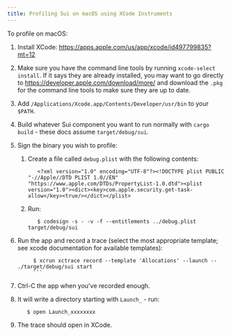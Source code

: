 ```yaml
---
title: Profiling Sui on macOS using XCode Instruments
---
```


To profile on macOS:

1. Install XCode: https://apps.apple.com/us/app/xcode/id497799835?mt=12
1. Make sure you have the command line tools by running `xcode-select install`. If it says they are already installed, you may want to go directly to https://developer.apple.com/download/more/ and download the `.pkg` for the command line tools to make sure they are up to date.
1. Add `/Applications/Xcode.app/Contents/Developer/usr/bin` to your `$PATH`.
1. Build whatever Sui component you want to run normally with `cargo build` - these docs assume `target/debug/sui`.
1. Sign the binary you wish to profile:
    1. Create a file called `debug.plist` with the following contents:
       ```shell
          <?xml version="1.0" encoding="UTF-8"?><!DOCTYPE plist PUBLIC "-//Apple//DTD PLIST 1.0//EN" "https://www.apple.com/DTDs/PropertyList-1.0.dtd"><plist version="1.0"><dict><key>com.apple.security.get-task-allow</key><true/></dict></plist>
          ```
    1. Run:
       ```shell
          $ codesign -s - -v -f --entitlements ../debug.plist target/debug/sui
          ```
1. Run the app and record a trace (select the most appropriate template; see xcode documentation for available templates):
   ```shell
        $ xcrun xctrace record --template 'Allocations' --launch -- ./target/debug/sui start
        ```

1. Ctrl-C the app when you've recorded enough.
1. It will write a directory starting with `Launch_` - run:
   ```shell
      $ open Launch_xxxxxxxx
      ```

1. The trace should open in XCode.
